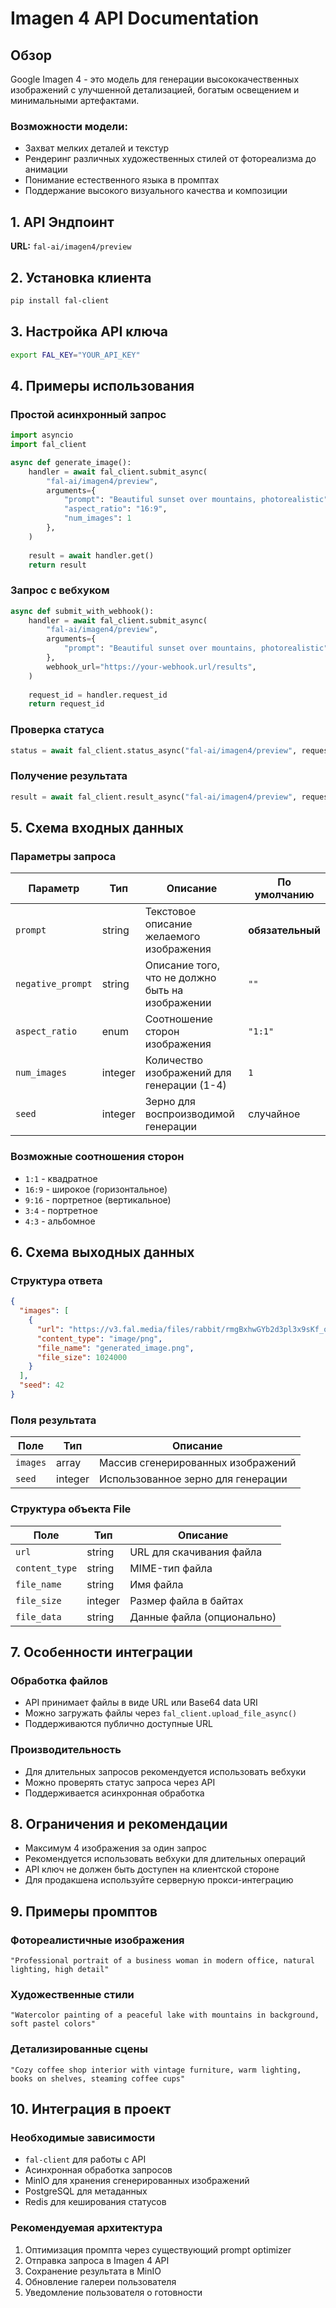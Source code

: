 # Imagen 4 API Documentation

## Обзор

Google Imagen 4 - это модель для генерации высококачественных изображений с улучшенной детализацией, богатым освещением и минимальными артефактами.

### Возможности модели:
- Захват мелких деталей и текстур
- Рендеринг различных художественных стилей от фотореализма до анимации
- Понимание естественного языка в промптах
- Поддержание высокого визуального качества и композиции

## 1. API Эндпоинт

**URL:** `fal-ai/imagen4/preview`

## 2. Установка клиента

```bash
pip install fal-client
```

## 3. Настройка API ключа

```bash
export FAL_KEY="YOUR_API_KEY"
```

## 4. Примеры использования

### Простой асинхронный запрос

```python
import asyncio
import fal_client

async def generate_image():
    handler = await fal_client.submit_async(
        "fal-ai/imagen4/preview",
        arguments={
            "prompt": "Beautiful sunset over mountains, photorealistic",
            "aspect_ratio": "16:9",
            "num_images": 1
        },
    )
    
    result = await handler.get()
    return result
```

### Запрос с вебхуком

```python
async def submit_with_webhook():
    handler = await fal_client.submit_async(
        "fal-ai/imagen4/preview",
        arguments={
            "prompt": "Beautiful sunset over mountains, photorealistic"
        },
        webhook_url="https://your-webhook.url/results",
    )
    
    request_id = handler.request_id
    return request_id
```

### Проверка статуса

```python
status = await fal_client.status_async("fal-ai/imagen4/preview", request_id, with_logs=True)
```

### Получение результата

```python
result = await fal_client.result_async("fal-ai/imagen4/preview", request_id)
```

## 5. Схема входных данных

### Параметры запроса

| Параметр | Тип | Описание | По умолчанию |
|----------|-----|----------|--------------|
| `prompt` | string | Текстовое описание желаемого изображения | **обязательный** |
| `negative_prompt` | string | Описание того, что не должно быть на изображении | `""` |
| `aspect_ratio` | enum | Соотношение сторон изображения | `"1:1"` |
| `num_images` | integer | Количество изображений для генерации (1-4) | `1` |
| `seed` | integer | Зерно для воспроизводимой генерации | случайное |

### Возможные соотношения сторон
- `1:1` - квадратное
- `16:9` - широкое (горизонтальное)
- `9:16` - портретное (вертикальное)
- `3:4` - портретное
- `4:3` - альбомное

## 6. Схема выходных данных

### Структура ответа

```json
{
  "images": [
    {
      "url": "https://v3.fal.media/files/rabbit/rmgBxhwGYb2d3pl3x9sKf_output.png",
      "content_type": "image/png",
      "file_name": "generated_image.png",
      "file_size": 1024000
    }
  ],
  "seed": 42
}
```

### Поля результата

| Поле | Тип | Описание |
|------|-----|----------|
| `images` | array | Массив сгенерированных изображений |
| `seed` | integer | Использованное зерно для генерации |

### Структура объекта File

| Поле | Тип | Описание |
|------|-----|----------|
| `url` | string | URL для скачивания файла |
| `content_type` | string | MIME-тип файла |
| `file_name` | string | Имя файла |
| `file_size` | integer | Размер файла в байтах |
| `file_data` | string | Данные файла (опционально) |

## 7. Особенности интеграции

### Обработка файлов
- API принимает файлы в виде URL или Base64 data URI
- Можно загружать файлы через `fal_client.upload_file_async()`
- Поддерживаются публично доступные URL

### Производительность
- Для длительных запросов рекомендуется использовать вебхуки
- Можно проверять статус запроса через API
- Поддерживается асинхронная обработка

## 8. Ограничения и рекомендации

- Максимум 4 изображения за один запрос
- Рекомендуется использовать вебхуки для длительных операций
- API ключ не должен быть доступен на клиентской стороне
- Для продакшена используйте серверную прокси-интеграцию

## 9. Примеры промптов

### Фотореалистичные изображения
```
"Professional portrait of a business woman in modern office, natural lighting, high detail"
```

### Художественные стили
```
"Watercolor painting of a peaceful lake with mountains in background, soft pastel colors"
```

### Детализированные сцены
```
"Cozy coffee shop interior with vintage furniture, warm lighting, books on shelves, steaming coffee cups"
```

## 10. Интеграция в проект

### Необходимые зависимости
- `fal-client` для работы с API
- Асинхронная обработка запросов
- MinIO для хранения сгенерированных изображений
- PostgreSQL для метаданных
- Redis для кеширования статусов

### Рекомендуемая архитектура
1. Оптимизация промпта через существующий prompt optimizer
2. Отправка запроса в Imagen 4 API
3. Сохранение результата в MinIO
4. Обновление галереи пользователя
5. Уведомление пользователя о готовности 